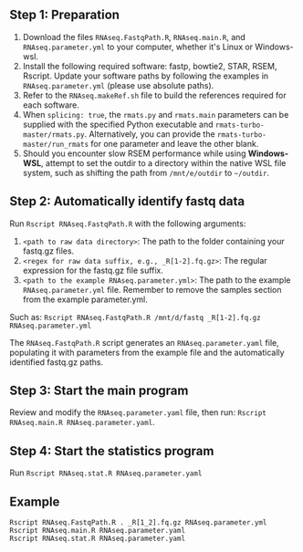 ## Step 1: Preparation

1. Download the files `RNAseq.FastqPath.R`, `RNAseq.main.R`, and `RNAseq.parameter.yml` to your computer, whether it's Linux or Windows-wsl.  
2. Install the following required software: fastp, bowtie2, STAR, RSEM, Rscript. Update your software paths by following the examples in `RNAseq.parameter.yml` (please use absolute paths).  
3. Refer to the `RNAseq.makeRef.sh` file to build the references required for each software.  
4. When `splicing: true`, the `rmats.py` and `rmats.main` parameters can be supplied with the specified Python executable and `rmats-turbo-master/rmats.py`. Alternatively, you can provide the `rmats-turbo-master/run_rmats` for one parameter and leave the other blank.  
5. Should you encounter slow RSEM performance while using **Windows-WSL**, attempt to set the outdir to a directory within the native WSL file system, such as shifting the path from `/mnt/e/outdir` to `~/outdir`.

## Step 2: Automatically identify fastq data

Run `Rscript RNAseq.FastqPath.R` with the following arguments:  
1. `<path to raw data directory>`: The path to the folder containing your fastq.gz files.  
2. `<regex for raw data suffix, e.g., _R[1-2].fq.gz>`: The regular expression for the fastq.gz file suffix.  
3. `<path to the example RNAseq.parameter.yml>`: The path to the example `RNAseq.parameter.yml` file. Remember to remove the samples section from the example parameter.yml.  
  
Such as: `Rscript RNAseq.FastqPath.R /mnt/d/fastq _R[1-2].fq.gz RNAseq.parameter.yml`  
  
The `RNAseq.FastqPath.R` script generates an `RNAseq.parameter.yaml` file, populating it with parameters from the example file and the automatically identified fastq.gz paths.  

## Step 3: Start the main program

Review and modify the `RNAseq.parameter.yaml` file, then run: `Rscript RNAseq.main.R RNAseq.parameter.yaml`.  

## Step 4: Start the statistics program

Run `Rscript RNAseq.stat.R RNAseq.parameter.yaml`

## Example

`Rscript RNAseq.FastqPath.R . _R[1_2].fq.gz RNAseq.parameter.yml`  
`Rscript RNAseq.main.R RNAseq.parameter.yaml`  
`Rscript RNAseq.stat.R RNAseq.parameter.yaml`
